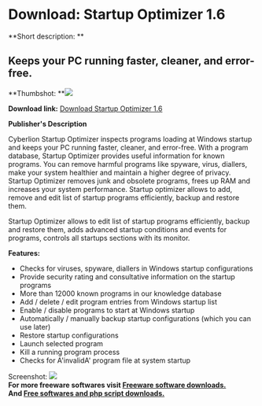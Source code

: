 # Download: Startup Optimizer 1.6

**Short description: **

## Keeps your PC running faster, cleaner, and error-free.

  
**Thumbshot: **![](http://www.freewarefiles.com/screenshot/startupopt_md.gif)   
  
**Download link:** [Download Startup Optimizer 1.6](http://freesoftwares.boysofts.com/Startup-Optimizer_program_20226.html)  
  

**Publisher's Description**  
  

Cyberlion Startup Optimizer inspects programs loading at Windows startup and
keeps your PC running faster, cleaner, and error-free. With a program
database, Startup Optimizer provides useful information for known programs.
You can remove harmful programs like spyware, virus, diallers, make your
system healthier and maintain a higher degree of privacy. Startup Optimizer
removes junk and obsolete programs, frees up RAM and increases your system
performance. Startup optimizer allows to add, remove and edit list of startup
programs efficiently, backup and restore them.

Startup Optimizer allows to edit list of startup programs efficiently, backup
and restore them, adds advanced startup conditions and events for programs,
controls all startups sections with its monitor.

**Features:**

  * Checks for viruses, spyware, diallers in Windows startup configurations 
  * Provide security rating and consultative information on the startup programs 
  * More than 12000 known programs in our knowledge database 
  * Add / delete / edit program entries from Windows startup list 
  * Enable / disable programs to start at Windows startup 
  * Automatically / manually backup startup configurations (which you can use later) 
  * Restore startup configurations 
  * Launch selected program 
  * Kill a running program process 
  * Checks for A'invalidA' program file at system startup 

  
  
Screenshot: ![](http://www.freewarefiles.com/screenshot/startupopt.gif)  
**For more freeware softwares visit [Freeware software downloads.](http://freesoftwares.boysofts.com/)**   
**And [Free softwares and php script downloads.](http://www.boysofts.com/)**

